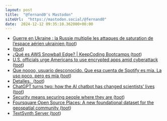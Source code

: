 ```yaml
---
layout: post
title:  "@fernand0's Mastodon"
siteUrl:  "https://mastodon.social/@fernand0"
date:  2024-12-12 09:35:10.362000+00:00
---
```

*  [Guerre en Ukraine : la Russie multiplie les attaques de saturation de l’espace aérien ukrainien ](https://www.lemonde.fr/international/article/2024/11/26/moscou-multiplie-les-attaques-de-saturation-de-l-espace-aerien-ukrainien_6416201_3210.htm) ([toot](https://mastodon.social/@fernand0/113639169088580538))
*  [ ](https://mastodon.social/@vrruiz) ([toot](https://mastodon.social/@fernand0/113638338621112612))
*  [¿Qué es AWS Snowball Edge? \| KeepCoding Bootcamps ](https://keepcoding.io/blog/que-es-aws-snowball-edge) ([toot](https://mastodon.social/@fernand0/113638249203068057))
*  [U.S. officials urge Americans to use encrypted apps amid cyberattack ](https://www.nbcnews.com/tech/security/us-officials-urge-americans-use-encrypted-apps-cyberattack-rcna18269) ([toot](https://mastodon.social/@fernand0/113637560317671668))
*  [Que noooo, usuario desconocido. Que esa cuenta de Spotify es mía. La uso poco, pero es mía ](https://mastodon.social/@fernand0/113635846138615708) ([toot](https://mastodon.social/@fernand0/113635846138615708))
*  [Detalles.  ](https://avecesunafoto.wordpress.com/2024/12/11/detalles) ([toot](https://mastodon.social/@fernand0/113635668838319491))
*  [ChatGPT turns two: how the AI chatbot has changed scientists’ lives ](https://www.nature.com/articles/d41586-024-03940-) ([toot](https://mastodon.social/@fernand0/113635595916558182))
*  [Security means securing people where they are ](https://blog.yossarian.net/2024/11/18/Security-means-securing-people-where-they-ar) ([toot](https://mastodon.social/@fernand0/113635456046373829))
*  [Foursquare Open Source Places: A new foundational dataset for the geospatial community ](https://location.foursquare.com/resources/blog/products/foursquare-open-source-places-a-new-foundational-dataset-for-the-geospatial-community) ([toot](https://mastodon.social/@fernand0/113635083668168042))
*  [TextSynth Server ](https://bellard.org/ts_server/ts_server.htm) ([toot](https://mastodon.social/@fernand0/113634897231174730))
